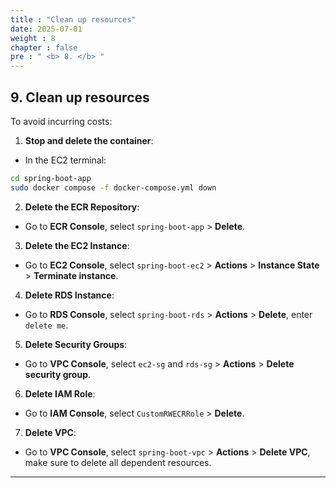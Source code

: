 ```yaml
---
title : "Clean up resources"
date: 2025-07-01
weight : 8
chapter : false
pre : " <b> 8. </b> "
---
```


## 9. Clean up resources

To avoid incurring costs:

1. **Stop and delete the container**:

- In the EC2 terminal:
```bash
cd spring-boot-app
sudo docker compose -f docker-compose.yml down
```

2. **Delete the ECR Repository**:

- Go to **ECR Console**, select `spring-boot-app` > **Delete**.

3. **Delete the EC2 Instance**:

- Go to **EC2 Console**, select `spring-boot-ec2` > **Actions** > **Instance State** > **Terminate instance**.

4. **Delete RDS Instance**:

- Go to **RDS Console**, select `spring-boot-rds` > **Actions** > **Delete**, enter `delete me`.

5. **Delete Security Groups**:

- Go to **VPC Console**, select `ec2-sg` and `rds-sg` > **Actions** > **Delete security group**.

6. **Delete IAM Role**:

- Go to **IAM Console**, select `CustomRWECRRole` > **Delete**.

7. **Delete VPC**:
- Go to **VPC Console**, select `spring-boot-vpc` > **Actions** > **Delete VPC**, make sure to delete all dependent resources.

---